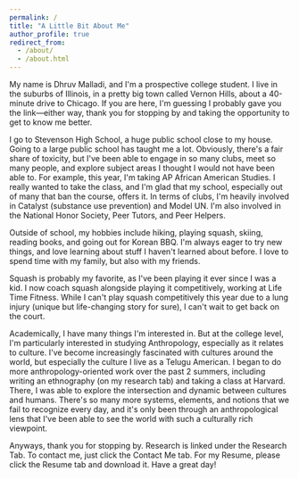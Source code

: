 ```yaml
---
permalink: /
title: "A Little Bit About Me"
author_profile: true
redirect_from: 
  - /about/
  - /about.html
---
```


<div>
  <p>
    My name is Dhruv Malladi, and I'm a prospective college student. I live in the suburbs of Illinois, in a pretty big town called Vernon Hills, about a 40-minute drive to Chicago. If you are here, I'm guessing I probably gave you the link—either way, thank you for stopping by and taking the opportunity to get to know me better.
  </p>

  <p>
    I go to Stevenson High School, a huge public school close to my house. Going to a large public school has taught me a lot. Obviously, there's a fair share of toxicity, but I've been able to engage in so many clubs, meet so many people, and explore subject areas I thought I would not have been able to. For example, this year, I'm taking AP African American Studies. I really wanted to take the class, and I'm glad that my school, especially out of many that ban the course, offers it. In terms of clubs, I'm heavily involved in Catalyst (substance use prevention) and Model UN. I'm also involved in the National Honor Society, Peer Tutors, and Peer Helpers.
  </p>

  <p>
    Outside of school, my hobbies include hiking, playing squash, skiing, reading books, and going out for Korean BBQ. I'm always eager to try new things, and love learning about stuff I haven't learned about before. I love to spend time with my family, but also with my friends.
  </p>

  <p>
    Squash is probably my favorite, as I've been playing it ever since I was a kid. I now coach squash alongside playing it competitively, working at Life Time Fitness. While I can't play squash competitively this year due to a lung injury (unique but life-changing story for sure), I can't wait to get back on the court.
  </p>

  <p>
    Academically, I have many things I'm interested in. But at the college level, I'm particularly interested in studying Anthropology, especially as it relates to culture. I've become increasingly fascinated with cultures around the world, but especially the culture I live as a Telugu American. I began to do more anthropology-oriented work over the past 2 summers, including writing an ethnography (on my research tab) and taking a class at Harvard. There, I was able to explore the intersection and dynamic between cultures and humans. There's so many more systems, elements, and notions that we fail to recognize every day, and it's only been through an anthropological lens that I've been able to see the world with such a culturally rich viewpoint.
  </p>

  <p>
    Anyways, thank you for stopping by. Research is linked under the Research Tab. To contact me, just click the Contact Me tab. For my Resume, please click the Resume tab and download it. Have a great day!
  </p>
</div>
